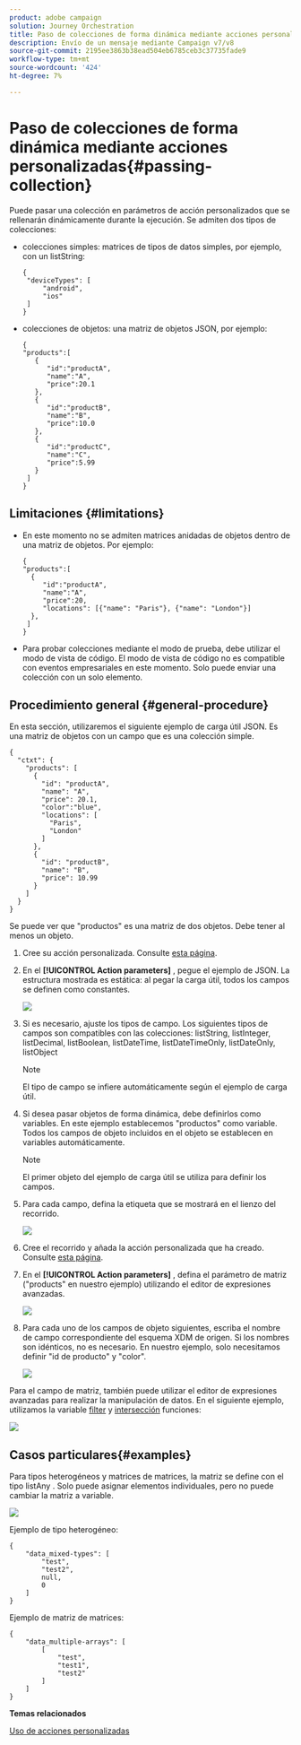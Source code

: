 ```yaml
---
product: adobe campaign
solution: Journey Orchestration
title: Paso de colecciones de forma dinámica mediante acciones personalizadas
description: Envío de un mensaje mediante Campaign v7/v8
source-git-commit: 2195ee3863b38ead504eb6785ceb3c37735fade9
workflow-type: tm+mt
source-wordcount: '424'
ht-degree: 7%

---
```



# Paso de colecciones de forma dinámica mediante acciones personalizadas{#passing-collection}

Puede pasar una colección en parámetros de acción personalizados que se rellenarán dinámicamente durante la ejecución. Se admiten dos tipos de colecciones:

* colecciones simples: matrices de tipos de datos simples, por ejemplo, con un listString:

   ```
   {
    "deviceTypes": [
        "android",
        "ios"
    ]
   }
   ```

* colecciones de objetos: una matriz de objetos JSON, por ejemplo:

   ```
   {
   "products":[
      {
         "id":"productA",
         "name":"A",
         "price":20.1
      },
      {
         "id":"productB",
         "name":"B",
         "price":10.0
      },
      {
         "id":"productC",
         "name":"C",
         "price":5.99
      }
    ]
   }
   ```

## Limitaciones {#limitations}

* En este momento no se admiten matrices anidadas de objetos dentro de una matriz de objetos. Por ejemplo:

   ```
   {
   "products":[
     {
        "id":"productA",
        "name":"A",
        "price":20,
        "locations": [{"name": "Paris"}, {"name": "London"}]
     },
    ]
   }
   ```
* Para probar colecciones mediante el modo de prueba, debe utilizar el modo de vista de código. El modo de vista de código no es compatible con eventos empresariales en este momento. Solo puede enviar una colección con un solo elemento.

## Procedimiento general {#general-procedure}

En esta sección, utilizaremos el siguiente ejemplo de carga útil JSON. Es una matriz de objetos con un campo que es una colección simple.

```
{
  "ctxt": {
    "products": [
      {
        "id": "productA",
        "name": "A",
        "price": 20.1,
        "color":"blue",
        "locations": [
          "Paris",
          "London"
        ]
      },
      {
        "id": "productB",
        "name": "B",
        "price": 10.99
      }
    ]
  }
}
```

Se puede ver que &quot;productos&quot; es una matriz de dos objetos. Debe tener al menos un objeto.

1. Cree su acción personalizada. Consulte [esta página](../action/about-custom-action-configuration.md).

1. En el **[!UICONTROL Action parameters]** , pegue el ejemplo de JSON. La estructura mostrada es estática: al pegar la carga útil, todos los campos se definen como constantes.

   ![](../assets/uc-collection-1.png)

1. Si es necesario, ajuste los tipos de campo. Los siguientes tipos de campos son compatibles con las colecciones: listString, listInteger, listDecimal, listBoolean, listDateTime, listDateTimeOnly, listDateOnly, listObject

   >[!NOTE]
   >
   >El tipo de campo se infiere automáticamente según el ejemplo de carga útil.

1. Si desea pasar objetos de forma dinámica, debe definirlos como variables. En este ejemplo establecemos &quot;productos&quot; como variable. Todos los campos de objeto incluidos en el objeto se establecen en variables automáticamente.

   >[!NOTE]
   >
   >El primer objeto del ejemplo de carga útil se utiliza para definir los campos.

1. Para cada campo, defina la etiqueta que se mostrará en el lienzo del recorrido.

   ![](../assets/uc-collection-2.png)

1. Cree el recorrido y añada la acción personalizada que ha creado. Consulte [esta página](../building-journeys/using-custom-actions.md).

1. En el **[!UICONTROL Action parameters]** , defina el parámetro de matriz (&quot;products&quot; en nuestro ejemplo) utilizando el editor de expresiones avanzadas.

   ![](../assets/uc-collection-3.png)

1. Para cada uno de los campos de objeto siguientes, escriba el nombre de campo correspondiente del esquema XDM de origen. Si los nombres son idénticos, no es necesario. En nuestro ejemplo, solo necesitamos definir &quot;id de producto&quot; y &quot;color&quot;.

   ![](../assets/uc-collection-4.png)

Para el campo de matriz, también puede utilizar el editor de expresiones avanzadas para realizar la manipulación de datos. En el siguiente ejemplo, utilizamos la variable [filter](../functions/functionfilter.md) y [intersección](../functions/functionintersect.md) funciones:

![](../assets/uc-collection-5.png)

## Casos particulares{#examples}

Para tipos heterogéneos y matrices de matrices, la matriz se define con el tipo listAny . Solo puede asignar elementos individuales, pero no puede cambiar la matriz a variable.

![](../assets/uc-collection-heterogeneous.png)

Ejemplo de tipo heterogéneo:

```
{
    "data_mixed-types": [
        "test",
        "test2",
        null,
        0
    ]
}
```

Ejemplo de matriz de matrices:

```
{
    "data_multiple-arrays": [
        [
            "test",
            "test1",
            "test2"
        ]
    ]
}
```

**Temas relacionados**

[Uso de acciones personalizadas](../building-journeys/using-custom-actions.md)
